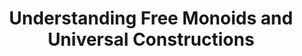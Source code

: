---
title: Understanding Free Monoids and Universal Constructions
url: http://bartoszmilewski.com/2013/12/21/understanding-free-monoids-and-universal-constructions/
authors:
- Bartosz Milewski
type: article
tags:
- free monoids
- monoids
- universal constructions
doHaskell-type: blog post
---